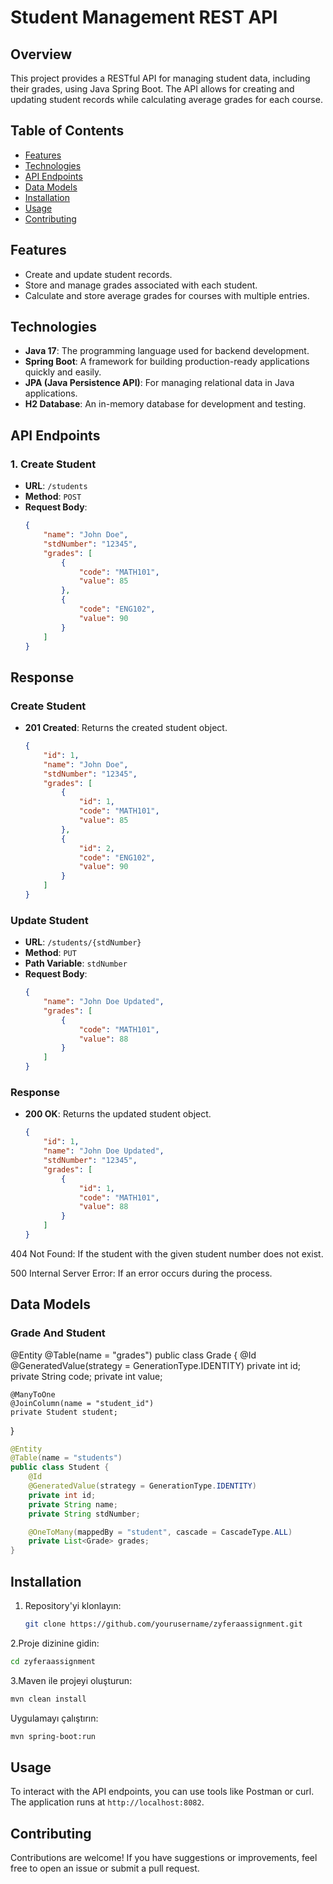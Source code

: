 # Student Management REST API

## Overview

This project provides a RESTful API for managing student data, including their grades, using Java Spring Boot. The API allows for creating and updating student records while calculating average grades for each course.

## Table of Contents

- [Features](#features)
- [Technologies](#technologies)
- [API Endpoints](#api-endpoints)
- [Data Models](#data-models)
- [Installation](#installation)
- [Usage](#usage)
- [Contributing](#contributing)

## Features

- Create and update student records.
- Store and manage grades associated with each student.
- Calculate and store average grades for courses with multiple entries.

## Technologies

- **Java 17**: The programming language used for backend development.
- **Spring Boot**: A framework for building production-ready applications quickly and easily.
- **JPA (Java Persistence API)**: For managing relational data in Java applications.
- **H2 Database**: An in-memory database for development and testing.

## API Endpoints

### 1. Create Student

- **URL**: `/students`
- **Method**: `POST`
- **Request Body**: 
  ```json
  {
      "name": "John Doe",
      "stdNumber": "12345",
      "grades": [
          {
              "code": "MATH101",
              "value": 85
          },
          {
              "code": "ENG102",
              "value": 90
          }
      ]
  }
## Response

### Create Student

- **201 Created**: Returns the created student object.
  ```json
  {
      "id": 1,
      "name": "John Doe",
      "stdNumber": "12345",
      "grades": [
          {
              "id": 1,
              "code": "MATH101",
              "value": 85
          },
          {
              "id": 2,
              "code": "ENG102",
              "value": 90
          }
      ]
  }

### Update Student

- **URL**: `/students/{stdNumber}`
- **Method**: `PUT`
- **Path Variable**: `stdNumber`
- **Request Body**: 
  ```json
  {
      "name": "John Doe Updated",
      "grades": [
          {
              "code": "MATH101",
              "value": 88
          }
      ]
  }

### Response

- **200 OK**: Returns the updated student object.
  ```json
  {
      "id": 1,
      "name": "John Doe Updated",
      "stdNumber": "12345",
      "grades": [
          {
              "id": 1,
              "code": "MATH101",
              "value": 88
          }
      ]
  }
404 Not Found: If the student with the given student number does not exist.

500 Internal Server Error: If an error occurs during the process.

## Data Models


### Grade And Student

@Entity
@Table(name = "grades")
public class Grade {
    @Id
    @GeneratedValue(strategy = GenerationType.IDENTITY)
    private int id;
    private String code;
    private int value;

    @ManyToOne
    @JoinColumn(name = "student_id")
    private Student student;
}



```java
@Entity
@Table(name = "students")
public class Student {
    @Id
    @GeneratedValue(strategy = GenerationType.IDENTITY)
    private int id;
    private String name;
    private String stdNumber;

    @OneToMany(mappedBy = "student", cascade = CascadeType.ALL)
    private List<Grade> grades;
}
````

## Installation

1. Repository'yi klonlayın:
   ```bash
   git clone https://github.com/yourusername/zyferaassignment.git
2.Proje dizinine gidin:
   ```bash
  cd zyferaassignment
 ```
3.Maven ile projeyi oluşturun:
  ```bash
 mvn clean install
 ```
Uygulamayı çalıştırın:
  ```bash
mvn spring-boot:run
 ```

## Usage

To interact with the API endpoints, you can use tools like Postman or curl. The application runs at `http://localhost:8082`.

## Contributing

Contributions are welcome! If you have suggestions or improvements, feel free to open an issue or submit a pull request.
